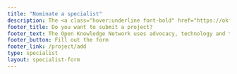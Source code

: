 ```yaml
---
title: "Nominate a specialist"
description: The <a class="hover:underline font-bold" href="https://okfn.org/network">Open Knowledge Network</a> uses advocacy, technology and training to unlock information, to create and share knowledge.
footer_title: Do you want to submit a project?
footer_text: The Open Knowledge Network uses advocacy, technology and training to unlock information, to create and share knowledge. Discover our main projects in the <a class="hover:underline font-bold" href="https://okfn.org/network/project">Project Repository</a>.
footer_button: Fill out the form
footer_link: /project/add
type: specialist
layout: specialist-form
---
```


